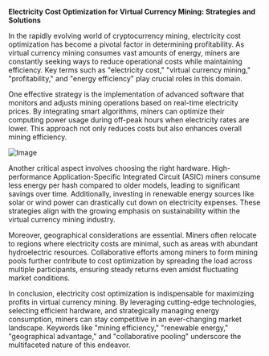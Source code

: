**Electricity Cost Optimization for Virtual Currency Mining: Strategies and Solutions**

In the rapidly evolving world of cryptocurrency mining, electricity cost optimization has become a pivotal factor in determining profitability. As virtual currency mining consumes vast amounts of energy, miners are constantly seeking ways to reduce operational costs while maintaining efficiency. Key terms such as "electricity cost," "virtual currency mining," "profitability," and "energy efficiency" play crucial roles in this domain.

One effective strategy is the implementation of advanced software that monitors and adjusts mining operations based on real-time electricity prices. By integrating smart algorithms, miners can optimize their computing power usage during off-peak hours when electricity rates are lower. This approach not only reduces costs but also enhances overall mining efficiency.

![Image](https://github.com/user-attachments/assets/31692037-0104-4703-abd1-696b6a7dd41b)

Another critical aspect involves choosing the right hardware. High-performance Application-Specific Integrated Circuit (ASIC) miners consume less energy per hash compared to older models, leading to significant savings over time. Additionally, investing in renewable energy sources like solar or wind power can drastically cut down on electricity expenses. These strategies align with the growing emphasis on sustainability within the virtual currency mining industry.

Moreover, geographical considerations are essential. Miners often relocate to regions where electricity costs are minimal, such as areas with abundant hydroelectric resources. Collaborative efforts among miners to form mining pools further contribute to cost optimization by spreading the load across multiple participants, ensuring steady returns even amidst fluctuating market conditions.

In conclusion, electricity cost optimization is indispensable for maximizing profits in virtual currency mining. By leveraging cutting-edge technologies, selecting efficient hardware, and strategically managing energy consumption, miners can stay competitive in an ever-changing market landscape. Keywords like "mining efficiency," "renewable energy," "geographical advantage," and "collaborative pooling" underscore the multifaceted nature of this endeavor.